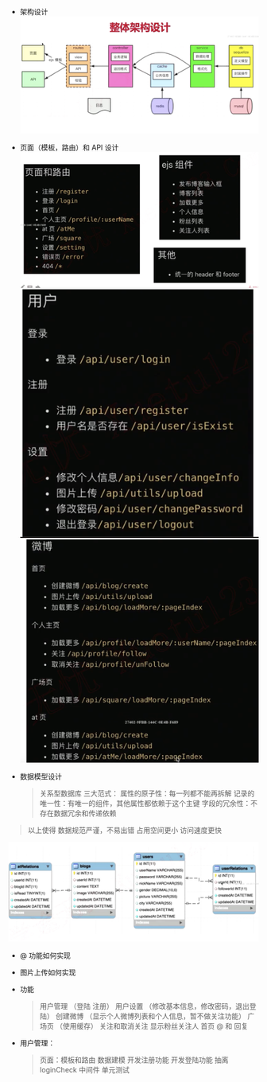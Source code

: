 - 架构设计
  ![架构设计](./resource/整体架构设计.png)

- 页面（模板，路由）和 API 设计
  ![页面和路由](./resource/页面和路由.png)
  ![用户相关api](./resource/用户相关api.png)
  ![微博相关api](./resource/微博相关api.png)

* 数据模型设计
  > 关系型数据库 三大范式：
  > 属性的原子性：每一列都不能再拆解
  > 记录的唯一性：有唯一的组件，其他属性都依赖于这个主键
  > 字段的冗余性：不存在数据冗余和传递依赖

> 以上使得 数据规范严谨，不易出错
> 占用空间更小
> 访问速度更快

![数据模型设计](./resource/数据模型设计.png)

- @ 功能如何实现

- 图片上传如何实现

* 功能
  > 用户管理 （登陆 注册）
  > 用户设置 （修改基本信息，修改密码，退出登陆）
  > 创建微博 （显示个人微博列表和个人信息，暂不做关注功能）
  > 广场页 （使用缓存）
  > 关注和取消关注 显示粉丝关注人
  > 首页
  > @ 和 回复

- 用户管理：
  > 页面：模板和路由
  > 数据建模
  > 开发注册功能
  > 开发登陆功能
  > 抽离 loginCheck 中间件
  > 单元测试
